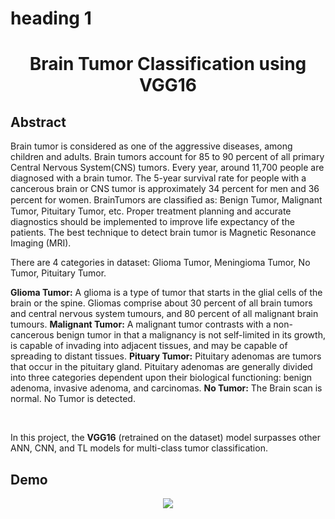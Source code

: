 # heading 1


<h1 align="center">Brain Tumor Classification using VGG16</h1>
<h2>Abstract</h2>
<p>Brain tumor is considered as one of the aggressive diseases, among children and adults. Brain tumors account for 85 to 90 percent of all primary Central Nervous System(CNS) tumors. Every year, around 11,700 people are diagnosed with a brain tumor. The 5-year survival rate for people with a cancerous brain or CNS tumor is approximately 34 percent for men and 36 percent for women. BrainTumors are classiﬁed as: Benign Tumor, Malignant Tumor, Pituitary Tumor, etc. Proper treatment planning and accurate diagnostics should be implemented to improve life expectancy of the patients. The best technique to detect brain tumor is Magnetic Resonance Imaging (MRI).</p>
<p>There are 4 categories in dataset: Glioma Tumor, Meningioma Tumor, No Tumor, Pituitary Tumor.</p>
<b>Glioma Tumor:</b>
A glioma is a type of tumor that starts in the glial cells of the brain or the spine. Gliomas comprise about 30 percent of all brain tumors and central nervous system tumours, and 80 percent of all malignant brain tumours.
<b>Malignant Tumor:</b>
A malignant tumor contrasts with a non-cancerous benign tumor in that a malignancy is not self-limited in its growth, is capable of invading into adjacent tissues, and may be capable of spreading to distant tissues.
<b>Pituary Tumor:</b>
Pituitary adenomas are tumors that occur in the pituitary gland. Pituitary adenomas are generally divided into three categories dependent upon their biological functioning: benign adenoma, invasive adenoma, and carcinomas.
<b>No Tumor:</b>
The Brain scan is normal. No Tumor is detected.

<br><p>In this project, the <b>VGG16</b> (retrained on the dataset) model surpasses other ANN, CNN, and TL models for multi-class tumor classification.</p>
<h2>Demo</h2>
<p align="center">
  <img src="https://github.com/parvanehyaghoubi/Brain-Tumor-Classification-VGG16/blob/main/Demo/tumor_detection.gif?raw=true" />
</p>
